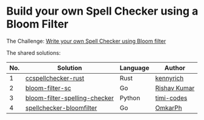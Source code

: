 # Build your own Spell Checker using a Bloom Filter

The Challenge: [Write your own Spell Checker using Bloom filter](https://codingchallenges.fyi/challenges/challenge-bloom)

The shared solutions:

| No. | Solution                                                                        | Language | Author                                           |
|-----|---------------------------------------------------------------------------------|----------|--------------------------------------------------|
| 1 | [ccspellchecker-rust](https://github.com/KennyRich/ccspellchecker-rust) | Rust     | [kennyrich](https://github.com/KennyRich) |
| 2   | [bloom-filter-sc](https://github.com/i-m-afk/bloom-filter-sc)| Go   | [Rishav Kumar](https://github.com/i-m-afk/)     |
| 3 | [bloom-filter-spelling-checker](https://github.com/timi-codes/bloom-filter-spelling-checker) | Python     | [timi-codes](https://github.com/timi-codes) |
| 4   | [spellchecker-bloomfilter](https://github.com/OmkarPh/spellchecker-bloomfilter)| Go   | [OmkarPh](https://github.com/OmkarPh)     |

